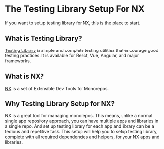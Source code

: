 # The Testing Library Setup For NX

If you want to setup testing library for NX, this is the place to start.

## What is Testing Library?

[Testing Library](https://testing-library.com/) is simple and complete testing
utilities that encourage good testing practices. It is available for React, Vue,
Angular, and major frameworks.

## What is NX?

[NX](https://nx.dev/) is a set of Extensible Dev Tools for Monorepos.

## Why Testing Library Setup for NX?

NX is a great tool for managing monorepos. This means, unlike a normal single
app repository approach, you can have multiple apps and libraries in a single
repo. And set up testing library for each app and library can be a tedious
and repetitive task. This setup will help you to setup testing library, complete
with all required dependencies and helpers, for your NX apps and libraries.
